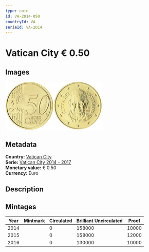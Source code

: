 ```yaml
---
type: coin
id: VA-2014-050
countryId: VA
serieId: VA-2014
---
```


# Vatican City € 0.50

## Images

<img src="../../../Images/common-2007-050.webp" height="150" alt="Front image"><img src="Images/vatican city-2014-050.webp" height="150" alt="Back image">

## Metadata

**Country:** [Vatican City](../index.md)\
**Serie:** [Vatican City 2014 - 2017](index.md)\
**Monetary value:** € 0.50\
**Currency:** Euro

## Description


## Mintages

| Year | Mintmark | Circulated | Brilliant Uncirculated | Proof |
| ---- | -------- | ---------- | ---------------------- | ----- |
| 2014 |  | 0| 158000 | 10000 |
| 2015 |  | 0| 158000 | 12000 |
| 2016 |  | 0| 130000 | 10000 |
